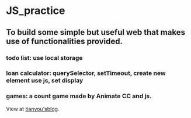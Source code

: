 # JS_practice
## To build some simple but useful web that makes use of functionalities provided.
### todo list: use local storage
### loan calculator: querySelector, setTimeout, create new element use js, set display
### games: a count game made by Animate CC and js.

View at [tianyou'sblog].

[tianyou'sblog]:https://www.google.com
